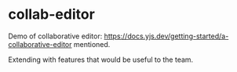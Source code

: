 # collab-editor

Demo of collaborative editor: https://docs.yjs.dev/getting-started/a-collaborative-editor mentioned.  

Extending with features that would be useful to the team.
